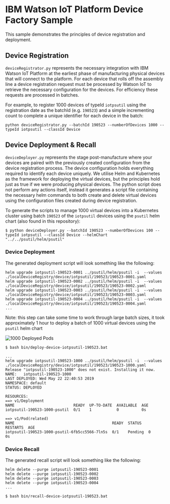 # IBM Watson IoT Platform Device Factory Sample

This sample demonstrates the principles of device registration and deployment.

## Device Registration

`deviceRegistrator.py` represents the necessary integration with IBM Watson IoT Platform at the earliest phase of manufacturing physical devices that will connect to the platform.  For each device that rolls off the assembly line a device registration request must be processed by Watson IoT to retrieve the necessary configuration for the devices.  For efficiency these requests are processed in batches.

For example, to register 1000 devices of typeId `iotpsutil` using the registration date as the batchId (e.g. `190523`) and a simple incrementing count to complete a unique identifier for each device in the batch:

```
python deviceRegistrator.py --batchId 190523 --numberOfDevices 1000 --typeId iotpsutil --classId Device
```


## Device Deployment & Recall

`deviceDeployer.py` represents the stage post-manufacture where your devices are paired with the previously created configuration from the device registration process.  The device configuration holds everything required to identify each device uniquely.  We utilise Helm and Kubernetes as the framework for deploying the virtual devices, but the principles hold just as true if we were producing physical devices.  The python script does not perform any actions itself, instead it generates a script file containing the necessary helm commands to both create and delete virtual devices using the configuration files created during device registration.  

To generate the scripts to manage 1000 virtual devices into a Kubernetes cluster using batch `190523` of the `iotpsutil` devices using the `psutil` helm chart (also found in this repository):

```
$ python deviceDeployer.py --batchId 190523 --numberOfDevices 100 --typeId iotpsutil --classId Device --helmChart "../../psutil/helm/psutil" 
```

### Device Deployment

The generated deployment script will look something like the following:

```
helm upgrade iotpsutil-190523-0001 ../psutil/helm/psutil -i  --values ./localDeviceRegistry/device/iotpsutil/190523/190523-0001.yaml
helm upgrade iotpsutil-190523-0002 ../psutil/helm/psutil -i  --values ./localDeviceRegistry/device/iotpsutil/190523/190523-0002.yaml
helm upgrade iotpsutil-190523-0003 ../psutil/helm/psutil -i  --values ./localDeviceRegistry/device/iotpsutil/190523/190523-0003.yaml
helm upgrade iotpsutil-190523-0004 ../psutil/helm/psutil -i  --values ./localDeviceRegistry/device/iotpsutil/190523/190523-0004.yaml
...
```

Note: this step can take some time to work through large batch sizes, it took approximately 1 hour to deploy a batch of 1000 virtual devices using the `psutil` helm chart

![1000 Deployed Pods](https://raw.githubusercontent.com/ibm-watson-iot/iot-python/deviceFactorySample/samples/deviceFactory/docs/resources/pods.png)

```
$ bash bin/deploy-device-iotpsutil-190523.bat

...
helm upgrade iotpsutil-190523-1000 ../psutil/helm/psutil -i  --values ./localDeviceRegistry/device/iotpsutil/190523/190523-1000.yaml
Release "iotpsutil-190523-1000" does not exist. Installing it now.
NAME:   iotpsutil-190523-1000
LAST DEPLOYED: Wed May 22 22:40:53 2019
NAMESPACE: default
STATUS: DEPLOYED

RESOURCES:
==> v1/Deployment
NAME                          READY  UP-TO-DATE  AVAILABLE  AGE
iotpsutil-190523-1000-psutil  0/1    1           0          0s

==> v1/Pod(related)
NAME                                           READY  STATUS   RESTARTS  AGE
iotpsutil-190523-1000-psutil-6fb5cc5566-7ln5s  0/1    Pending  0         0s

```



### Device Recall

The generated recall script will look something like the following:

```
helm delete --purge iotpsutil-190523-0001
helm delete --purge iotpsutil-190523-0002
helm delete --purge iotpsutil-190523-0003
helm delete --purge iotpsutil-190523-0004
...
```

```
$ bash bin/recall-device-iotpsutil-190523.bat
```